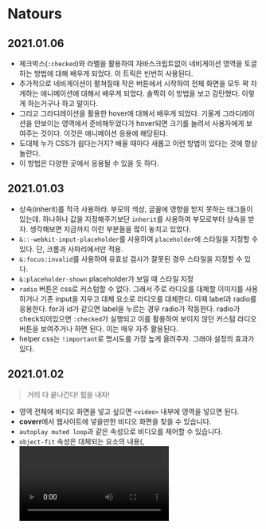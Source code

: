 # Natours

## 2021.01.06

- 체크박스(`:checked`)와 라벨을 활용하여 자바스크립트없이 네비게이션 영역을 토글하는 방법에 대해 배우게 되었다. 이 트릭은 빈번히 사용된다.
- 추가적으로 네비게이션이 펼쳐질때 작은 버튼에서 시작하여 전체 화면을 모두 꽉 차게하는 애니메이션에 대해서 배우게 되었다. 솔찍히 이 방법을 보고 감탄했다. 이렇게 하는거구나 하고 말이다.
- 그리고 그라디레이션을 활용한 hover에 대해서 배우게 되었다. 기울게 그라디레이션을 안보이는 영역에서 준비해두었다가 hover되면 크기를 늘려서 사용자에게 보여주는 것이다. 이것은 애니메이션 응용에 해당된다.
- 도대체 누가 CSS가 쉽다는거지? 배울 때마다 새롭고 이런 방법이 있다는 것에 항상 놀란다.
- 이 방법은 다양한 곳에서 응용될 수 있을 듯 하다.

## 2021.01.03

- 상속(inherit)를 적극 사용하라. 부모의 색상, 글꼴에 영향을 받지 못하는 태그들이 있는데. 하나하나 값을 지정해주기보단 `inherit`를 사용하여 부모로부터 상속을 받자. 생각해보면 지금까지 이런 부분들을 많이 놓치고 있었다.
- `&::-webkit-input-placeholder`를 사용하여 `placeholder`에 스타일을 지정할 수 있다. 단, 크롬과 사파리에서만 적용.
- `&:focus:invalid`를 사용하여 유효성 검사가 잘못된 경우 스타일을 지정할 수 있다.
- `&:placeholder-shown` placeholder가 보일 때 스타일 지정
- `radio` 버튼은 css로 커스텀할 수 없다. 그래서 주로 라디오를 대체할 이미지를 사용하거나 기존 input을 지우고 대체 요소로 라디오를 대체한다. 이때 label과 radio를 응용한다. for과 id가 같으면 label을 누르는 경우 radio가 작동한다. radio가 check되어있으면 `:checked`가 실행되고 이를 활용하여 보이지 않던 커스텀 라디오 버튼을 보여주거나 하면 된다. 이는 매우 자주 활용된다.
- helper css는 `!important`로 명시도를 가장 높게 올려주자. 그래야 설정의 효과가 있다.

## 2021.01.02

> 거의 다 끝나간다! 힘을 내자!

- 영역 전체에 비디오 화면을 넣고 싶으면 `<video>` 내부에 영역을 넣으면 된다.
- **coverr**에서 웹사이트에 넣을만한 비디오 화면을 찾을 수 있습니다.
- `autoplay muted loop`과 같은 속성으로 비디오를 제어할 수 있습니다.
- `object-fit` 속성은 대체되는 요소의 내용(<img>, <video>, <object>, <svg> 등과 같은)이 지정된 너비와 높이에 맞게 장착되는 방식을 지정한다.
- `book`에서 `linear-gradient`을 응용해서 다각형을 만들었다. 이 트릭을 사용하지 않았다면 `clip-path`로 직접 만들었을 듯하다.

## 2021.01.01

> 2021년! 파이팅하여 공부하자!

- 셰이프 외부 및 부동을 사용하여 셰이프 주위에 텍스트 흐름을 만드는 방법
  특정 모양(동그라미, 세모등) 주위에 텍스트를 흐르게 만드는 방법 `shape-outside: circle(50% at 50% 50%);` 특정 요소를 원하는 모양으로 표현 `clip-path: circle(50% at 50% 50%);`
- 이미지에 필터를 적용하는 방법
- 전체 섹션을 다루는 배경 비디오를 만드는 방법
- `<video>` html 요소 사용 방법
- object-fit 속성을 사용하는 방법과 시기
- `transform: skewX(12deg);`로 요소를 기울인 경우 안에 있는 **요소들을** `transform: skewX(-12deg);`로 해줘야 원래대로 돌아온다.
- 드디어 **Tous Section** 부분이 끝났다. 이번 섹션에서는 카드뒤집기를 css로만 구현하는 방법에 대해서 알아보았다. 새로운 속성이 너무 많이 나와서 추후에 다시 한번 따라해보면서 정리해보아야겠다.

## 2020.12.29

- `background-blend-mode`
- `clip-path`와 같은 현대적인 속성은 브라우저 접두사를 반드시 사용해야한다.
- `box-decoration-break`
  한줄의 글자에 `padding`을 주고 크기를 줄여 두줄이 되면 줄바꿈된 곳에 `padding`이 들어가있지 않을 때 사용

CSS에 정말 유용한 속성이 많이 나왔다. 공부할게 너무 많네.. 이번 기회에 이런 속성이 있구나.. 정도로 알아두고 나중에 사용할 일이 생기면 다시 찾아보는 방식으로 공부하자. 아무래도 새로운 속성은 브라우저 호환성 때문에 실무에서 사용하지 못할 가능성이 높으니까.

## 2020.12.27

- 카드 뒤집기 효과 만들기

  - `transform: rotateY()`
  - `perspective`
    원근감을 준다.
  - `backface-visibility`
    뒤집어진 뒷면이 보여질지 안보여질지를 결정한다.

  카드 뒤집기 효과가 많은 속성의 응용이라 쉽게 이해가 되지 않는다. 대략적인 사용 용도는 파악했다.

- BEM 활용하기
  - Block
  - Element
  - Modifier
- 반응형 이미지
  반응형 웹에서 이미지 처리는 매우 어렵습니다. 고정된 크기의 경우 스크롤이 생겨버리거든요. `%` 단위를 사용합시다.
- outline, border를 테두리라고 한다면 outline은 border 바깥 외곽선을 말합니다.
  - outline-offset, border와 outline 사이의 여백을 의미합니다.
- linea 아이콘 사이트
  - \_basic/\_ICONFONT/fonts, styles 복사해서 사용
- `transform: skewY()`로 틀어진 내부 아이템을 `transform: skewY()` 반대 값을 주면 원래대로 돌아온다. 모든 값에 지정해주면 되지만 모든 아이템 하나하나마다 이를 지정하면 매우 비효율적일것이다. 그래서 `& > *` 선택자를 이용하자.

## 2020.12.26

- 그리드 시스템 만들어보기

  ```html
  <section class="grid-test">
    <div class="row">
      <div class="col-1-of-2">Col 1 of 2</div>
      <div class="col-1-of-2">Col 1 of 2</div>
    </div>

    <div class="row">
      <div class="col-1-of-3">Col 1 of 3</div>
      <div class="col-1-of-3">Col 1 of 3</div>
      <div class="col-1-of-3">Col 1 of 3</div>
    </div>

    <div class="row">
      <div class="col-1-of-3">Col 1 of 3</div>
      <div class="col-2-of-3">Col 2 of 3</div>
    </div>

    <div class="row">
      <div class="col-1-of-4">Col 1 of 4</div>
      <div class="col-1-of-4">Col 1 of 4</div>
      <div class="col-1-of-4">Col 1 of 4</div>
      <div class="col-1-of-4">Col 1 of 4</div>
    </div>

    <div class="row">
      <div class="col-1-of-4">Col 1 of 4</div>
      <div class="col-1-of-4">Col 1 of 4</div>
      <div class="col-2-of-4">Col 2 of 4</div>
    </div>

    <div class="row">
      <div class="col-1-of-4">Col 1 of 4</div>
      <div class="col-3-of-4">Col 3 of 4</div>
    </div>
  </section>
  ```

  ```scss
  .row {
    max-width: $grid-width; // 1140px 보다 작은 경우 100%를 차지
    background-color: #eee;
    margin: 0 auto;

    &:not(:last-child) {
      // 마지막 요소를 제외한 모든 row
      margin-bottom: $gutter-vertical;
    }

    @include clearfix;

    [class^="col-"] {
      // 클래스 이름이 col-로 시작하는 경우
      background-color: orangered;
      float: left;
      &:not(:last-child) {
        margin-right: $gutter-horizontal;
      }
    }
    .col-1-of-2 {
      width: calc((100% - #{$gutter-horizontal}) / 2);
    }

    .col-1-of-3 {
      width: calc(
        (100% - 2 * #{$gutter-horizontal}) / 3
      ); // 사이 여백이 2개이므로 곱하기 2
    }

    .col-2-of-3 {
      width: calc(
        2 * ((100% - 2 * #{$gutter-horizontal}) / 3) + #{$gutter-horizontal}
      ); // col-1-of-3 을 두개 곱한 후 horizontal을 하나 더하면 된다.
    }

    .col-1-of-4 {
      width: calc(
        (100% - 3 * #{$gutter-horizontal}) / 4
      ); // 사이 여백이 3개이므로 곱하기 3
    }

    .col-2-of-4 {
      width: calc(
        2 * ((100% - 3 * #{$gutter-horizontal}) / 4) + #{$gutter-horizontal}
      ); // col-1-of-4 을 두개 곱한 후 horizontal을 하나 더하면 된다.
    }

    .col-3-of-4 {
      width: calc(
        3 * ((100% - 3 * #{$gutter-horizontal}) / 4) + 2 * #{$gutter-horizontal}
      ); // col-1-of-3 을 세개 곱한 후 horizontal를 두배한 값을 더하면 된다.
    }
  }
  ```

- css `calc`에서 sass 변수를 사용하려면 `#{$gutter-horizontal}` 형식으로 해야 사용 간으하다.
- 그리드 시스템 구성 방법을 공부했고 이해했다. 현재는 하나하나 계산하여 그리드 시스템을 구축하지만 scss 함수를 이용하면 이를 자동화할 수 있다.
- 요소 크기나 색상을 변수로 관리하는 경우 변화에 기민하게 대처할 수 있다.
- 시맨틱 요소를 적절히 사용하기
  - `main`
  - `header`
- Enmet
  HTML을 편리하게 사용하기 위한 편리 기능
- `-webkit-background-clip`
  background-clip 속성은 요소의 배경이 테두리, 안쪽 여백, 콘텐츠 상자 중 어디까지 차지할 지 지정합니다.
  현재 프로젝트에서 글자에 그라디에이션 효과를 주어야하는데. 글자에 `background-image: linear-gradient()` 주고 난 후에 그라디에이션(배경)이 텍스트 영역에만 보이게 하면 글자에 효과가 적용됩니다.
- `transform: skewY()`는 기울기를 의미합니다.
- `text-shadow` 텍스트에 그림자를 추가합니다.
- 프로젝트에서 재사용할 유틸성 클래스를 많이 만들어서 재사용하라.

  ```scss
  .u-center-text {
    // 텍스트 중앙 정렬
    text-align: center;
  }

  .u-margin-bottom-8 {
    margin-bottom: 8rem;
  }
  ```

- `&rarr;` HTML에서 오른쪽 화살표 의미

## 2020.12.25

- 대규모 CSS 시스템을 위한 SCSS 도입 및 아키텍처

  - abstracts
    - mixins
    - functions
    - variables
  - base
    - animation
    - base
    - typography
    - utilities
  - components
  - layout
  - pages
  - index

  각 scss 역할에 따라 분리합시다. 분리한 다음 `@import`를 통해 조합하여 사용합니다. 이를 통해서 재사용성과 유지보수성을 올릴 수 있습니다.

- 레이아웃
  레이아웃은 CSS에서 매우 중요합니다. 결국 우리는 디자이너가 제공한 시안을 적절히 배치하는게 대부분이기 때문이죠. 레이아웃을 만드는 다양한 방법이 존재합니다.

  1. float
  2. flexbox
  3. grid

  1번 방법은 가장 전통적인 방법입니다. 이 방법에는 한계점이 있지만 오랜 기간 연구된 끝에 많은 어려움을 해결하는 방법이 알려져 있습니다. 그리고 1번 방법은 대부분 브라우저에서 작동합니다. 2, 3번 방법은 레이아웃을 위한 전용 CSS 속성입니다. 1번 방법에서 구현하기 힘든 것들을 손쉽게 개발할 수 있습니다. 그렇다면 2, 3번 방법을 사용하면 될까요? 안타깝게도 2, 3번 방법은 현대적인 브라우저에서만 작동합니다. 그래서 범용적인 웹을 만들기 위해 아직까지 1번 방법을 많이 사용합니다. 하지만 웹은 빠르게 발전하고 있고 마이크로소프트에서 IE에 대한 지원 중단을 선언하면서 빠른 시간내에 우리는 2, 3번 방법으로도 많은 사용자를 충족시킬 수 있을 것입니다. 2, 3번 방법은 개발자에게도 매우 유용합니다.

## 2020.12.24

- SCSS 연습해보기(변수, 중첩, 믹스, 확장 및 기능)

  ```html
  <nav>
    <ul class="navigation">
      <li><a href="#">About us</a></li>
      <li><a href="#">Pricing</a></li>
      <li><a href="#">Contact</a></li>
    </ul>
    <div class="button">
      <a class="btn-main" href="#">Sign up</a>
      <a class="btn-hot" href="#">Get a quote</a>
    </div>
  </nav>
  ```

  ```scss
  * {
    margin: 0;
    padding: 0;
  }

  $color-primary: #f9ed69; // yellow color
  $color-secondary: #f08a5d; // orange
  $color-tertiary: #b83b5e; // pink
  $color-text-dark: #333;
  $color-text-light: #eee;

  $width-button: 150px;

  @mixin clearfix {
    &::after {
      content: "";
      display: none;
      clear: both;
    }
  }

  @mixin style-link-text($color) {
    text-decoration: none;
    text-transform: uppercase;
    color: $color;
  }

  @function divide($a, $b) {
    @return $a / $b;
  }

  /* comment */

  nav {
    margin: divide(60, 2) * 1px;
    background-color: $color-primary;
    @include clearfix;
  }

  .navigation {
    list-style: none;
    float: left;

    li {
      display: inline-block;
      margin-left: 30px;

      &:first-child {
        margin: 0;
      }

      a:link {
        @include style-link-text($color-text-dark);
      }
    }
  }

  .buttons {
    float: right;
  }

  %btn-placeholder {
    padding: 10px;
    display: inline-block;
    text-align: center;
    border-radius: 100px;
    width: $width-button;
    @include style-link-text($color-text-light);
  }

  .btn-main {
    &:link {
      @extend %btn-placeholder;
      background-color: $color-secondary;
    }
    &:hover {
      background-color: darken($color-secondary, 15%);
    }
  }

  .btn-hot {
    &:link {
      @extend %btn-placeholder;
      background-color: $color-tertiary;
    }
    &:hover {
      background-color: lighten($color-tertiary, 10%);
    }
  }
  ```

- Mixin과 Extend 차이점에 대해서 알아보기

## 2020.12.23

- `rem`과 `em`의 차이에 대해서 알기
- 왜? html 스타일에 62.5%의 `font-size`를 지정하는걸까?
  대부분의 브라우저 기본 폰트 사이즈는 16px 이고 16px의 62.5%는 10px이다. 10px로 설정하면 rem을 설정할 때 계산하기 편하다. 그렇다면 명시적으로 10px을 주면 되는데 왜 굳이 62.5%를 주는걸까? 이유는 사용자 환경에 따라 폰트 사이즈가 제각각이기 때문이다. 어떤 사용자는 브라우저를 확대해서 보거나 축소해서 본다. 그런데 우리가 폰트 사이즈를 명시적으로 10px로 설정하면 사용자는 확대/축소 기능의 이점을 가질 수 없다. 사용자를 위한 배려라고 생각하자.

  > 하지만 사용자의 설정을 존중해야 한다는 입장의 개발자, 그러니까 62.5%를 쓰는게 더 좋다고 말하는 개발자들은 이 설정이 보기엔 큰 차이가 없지만 사용자의 접근성 옵션(accessibility options)을 해친다고 말한다. 글씨가 작아 기본 폰트를 키워 쓰던 사람이 10px로 사용자 브라우저의 기본 폰트를 바꾸면 그 설정에 맞게 동작하지 않고 강제로 10px 설정된 상태에서 사용해야 하기 때문에 불편하다는 것이다.

- 구조화되고 재사용 가능한 CSS를 작성하기 위해 패턴 혹은 아키텍처 도입을 고려해보자. 대표적인 아키텍처는 `BEM`이 있다.
  독립적인 영역을 `BLOCK`이라고 하며 `BLOCK`은 `ELEMENT`로 구성되어있다. `ELEMENT`는 `BLOCK`내에서 종속적이다. `MODIFIER`는 `BLOCK`과 `ELEMENT`의 성질을 의미한다. BEM은 CSS를 구조화할 수 있고 각 영역을 독립적으로 관리할 수 있지만 불필요하게 네이밍이 길어지는 단점이 있다.

## 2020.12.22

- 버튼에 잔상이 남는 효과 만들기, `css/style.css` `.btn-white` 참고하기
- `animation-fill-mode: backwards;`
- 브라우저가 HTML가 CSS를 읽는 단계

  1. html를 로드합니다.
  2. html을 파싱합니다.
  3. 파싱하다가 중간에 <link>를 만나면 브라우저를 웹 서버에 css를 요청합니다.
  4. 응답 받은 css를 읽습니다. CSS 파싱을 합니다.
  5. 파싱 하면서 명시도 계산, 값 계산을 합니다. 이 결과 CSSOM이 만들어집니다.
  6. CSS를 읽은 후 HTML을 마저 파싱합니다. HTML을 읽은 후 DOM Tree를 구성합니다.
  7. 앞서 만든 DOM Tree와 CSSOM을 이용하여 Render Tree를 만듭니다.
  8. 화면 배치 및 그립니다.

- 명시도
  다양한 선택자(selector)를 이용하여 CSS 속성을 설정하다보면 예상치 못하게 스타일이 적용되지 않을 때가 있습니다.
  그때는 명시도가 낮음을 의심해봅시다.
  CSS 선택자를 분석하여 명시도를 알아낼 수 있습니다. 명시도에 따라 선택되는 CSS 스타일이 다릅니다.
  아래 설명에서 숫자가 낮을수록 명시도가 높습니다.
  1. `!important`가 명시도가 가장 높습니다.
  2. `inline style` 태그에 style을 직접 주는 경우 명시도가 높습니다.
  3. id
  4. class, pseudo-classes, attribute
  5. elements, pseudo-elements

## 2020.12.21

- `a tag`의 가상 선택자 `:link`와 `:visited`가 있다.

- 가상 선택자로 `:hover`, `:active`도 있다.

- 자식 요소가 `inline-block`이라면 부모 요소의 `text-align`에 영향을 받는다. 이를 활용하여 수평 중앙 정렬을 할 수 있다.

- 요소 가상 선택자에 animation이나 transform을 설정한 후 요소에 transition을 설정해두어야 스무스하게 효과가 나타난다.

- animation

  ```css
  animation-name: moveInLeft;
  animation-duration: 1s;
  animation-timing-function: ease-out;
  animation-iteration-count: 3;
  animation-delay: 3s;
  @keyframes moveInLeft {
    0% {
      opacity: 0;
      transform: translateX(-100px);
    }

    80% {
      transform: translateX(10px);
    }

    100% {
      opacity: 1;
      transform: translateX(0);
    }
  }
  ```

  애니메이션을 적용하고 요소를 자세히보면 끝나는 시점에 조금 흔들리는 것을 볼수 있습니다. 이를 해결하려면 감싸는 부모 요소에 `backface-visibility: hidden;`를 설정합시다. 강좌가 2년전 강좌라 현재 시점에서는 필요 없을 수도 있습니다.

- 부모를 기준으로 자식 요소를 이동하고 싶다면 부모 요소에 `position: relative`, 자식에 `position: absolute`를 지정하면 된다.

- `text-transform` 요소내 텍스트를 변형시킨다. 예를 들어 소문자인 내용을 대문자로 바꾼다거나.

- `letter-spacing` 문자 사이의 수평 간격을 지정할 수 있다. 값이 클수록 벌어진다.

- `transform: translate(-50%, -50%);`를 사용하여 요소를 중간에 위치하게 만들 수 있다.

## 2020.12.20

- linear-gradient()
  그라디데이션을 만들기 위한 속성

  ```css
  background-image: linear-gradient(
    to right bottom,
    rgba(126, 213, 111, 0.8),
    rgba(40, 180, 131, 0.8)
  );
  ```

- clip-path
  배경 화면내에서 다각형 및 모형을 만들기 위한 속성
  왼쪽/위를 기준으로 시계방향으로 4개의 점을 움직여서 모양을 만든다.

  ```css
  clip-path: polygon(0 0, 100% 0, 100% 75vh, 0 100%);
  ```

- background-position
  이미지의 고정 영역 설정한다. top이면 화면 크기가 작아지면 위의 영역 이미지는 고정되고 top 이외의 영역이 잘려나간다.

  ```css
  background-position: top;
  ```

